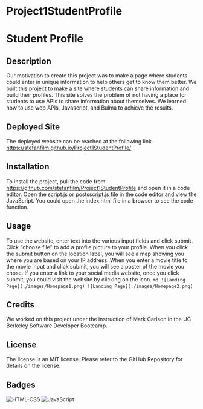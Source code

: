 # Project1StudentProfile

# Student Profile

## Description
Our motivation to create this project was to make a page where students could enter in unique information to help others get to know them better.  We built this project to make a site where students can share information and build their profiles. This site solves the problem of not having a place for students to use APIs to share information about themselves. We learned how to use web APIs, Javascript, and Bulma to achieve the results.

## Deployed Site
The deployed website can be reached at the following link.
https://stefanfilm.github.io/Project1StudentProfile/

## Installation
To install the project, pull the code from https://github.com/stefanfilm/Project1StudentProfile and open it in a code editor. Open the script.js or postsscript.js file in the code editor and view the JavaScript. You could open the index.html file in a browser to see the code function.

## Usage
To use the website, enter text into the various input fields and click submit. Click "choose file" to add a profile picture to your profile. When you click the submit button on the location label, you will see a map showing you where you are based on your IP address. When you enter a movie title to the movie input and click submit, you will see a poster of the movie you chose. If you enter a link to your social media website, once you click submit, you could visit the website by clicking on the icon.
    ```md
    ![Landing Page](./images/Homepage1.png)
    ![Landing Page](./images/Homepage2.png)
    ```
## Credits
We worked on this project under the instruction of Mark Carlson in the UC Berkeley Software Developer Bootcamp.

## License
The license is an MIT license. Please refer to the GitHub Repository for details on the license.

## Badges
![HTML-CSS](https://img.shields.io/badge/HTML-CSS-green)
![JavaScript](https://img.shields.io/badge/JavaScript-blue)

